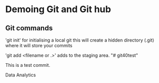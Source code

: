 
# Demoing Git and Git hub

## Git commands

'git init' for initialising a local git this will create a hidden directory (.git) where it will store your commits

'git add <filename or .>' adds to the staging area.  "# git40test" 


This is a test commit.

Data Analytics